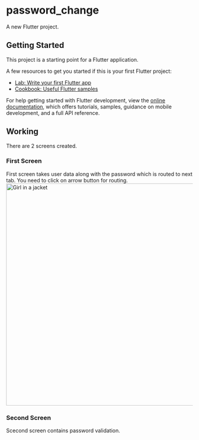 # password_change

A new Flutter project.

## Getting Started

This project is a starting point for a Flutter application.

A few resources to get you started if this is your first Flutter project:

- [Lab: Write your first Flutter app](https://docs.flutter.dev/get-started/codelab)
- [Cookbook: Useful Flutter samples](https://docs.flutter.dev/cookbook)

For help getting started with Flutter development, view the
[online documentation](https://docs.flutter.dev/), which offers tutorials,
samples, guidance on mobile development, and a full API reference.

## Working
There are 2 screens created. 
### First Screen
First screen takes user data along with the password which is routed to next tab. You need to click on arrow button for routing.
<img src="![screenshot](https://github.com/user-attachments/assets/ffdfb287-fff6-48b5-bab1-be4672d1b6d5)
" alt="Girl in a jacket" width="600" height="600">

### Second Screen
Scecond screen contains password validation.
